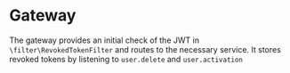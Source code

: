 # Gateway
The gateway provides an initial check of the JWT in `\filter\RevokedTokenFilter` and routes to the necessary service. It stores revoked tokens by listening to `user.delete` and `user.activation`